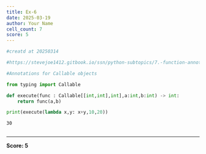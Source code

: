 ```yaml
---
title: Ex-6
date: 2025-03-19
author: Your Name
cell_count: 7
score: 5
---
```


```python
#creatd at 20250314
```


```python
#https://stevejoe1412.gitbook.io/ssn/python-subtopics/7.-function-annotations
```


```python
#Annotations for Callable objects
```


```python
from typing import Callable
```


```python
def execute(func : Callable[[int,int],int],a:int,b:int) -> int:
    return func(a,b)
```


```python
print(execute(lambda x,y: x+y,10,20))
```

    30



```python

```


---
**Score: 5**